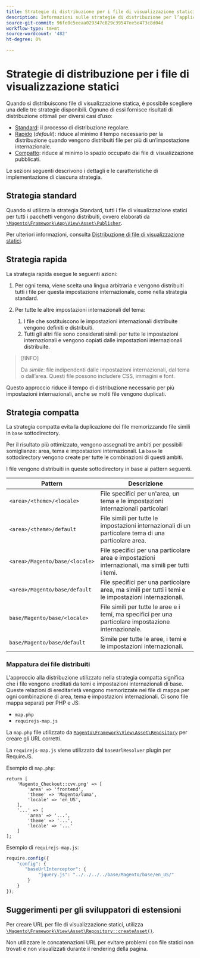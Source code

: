 ```yaml
---
title: Strategie di distribuzione per i file di visualizzazione statici
description: Informazioni sulle strategie di distribuzione per l’applicazione Commerce.
source-git-commit: 96fe0c5eeaa029347c829c39547ee5e473c8d04d
workflow-type: tm+mt
source-wordcount: '482'
ht-degree: 0%

---
```



# Strategie di distribuzione per i file di visualizzazione statici

Quando si distribuiscono file di visualizzazione statica, è possibile scegliere una delle tre strategie disponibili. Ognuno di essi fornisce risultati di distribuzione ottimali per diversi casi d’uso:

- [Standard](#standard-strategy): il processo di distribuzione regolare.
- [Rapido](#quick-strategy) (_default_): riduce al minimo il tempo necessario per la distribuzione quando vengono distribuiti file per più di un’impostazione internazionale.
- [Compatto](#compact-strategy): riduce al minimo lo spazio occupato dai file di visualizzazione pubblicati.

Le sezioni seguenti descrivono i dettagli e le caratteristiche di implementazione di ciascuna strategia.

## Strategia standard

Quando si utilizza la strategia Standard, tutti i file di visualizzazione statici per tutti i pacchetti vengono distribuiti, ovvero elaborati da [`\Magento\Framework\App\View\Asset\Publisher`](https://github.com/magento/magento2/blob/2.4/lib/internal/Magento/Framework/App/View/Asset/Publisher.php).

Per ulteriori informazioni, consulta [Distribuzione di file di visualizzazione statici](../cli/static-view-file-deployment.md).

## Strategia rapida

La strategia rapida esegue le seguenti azioni:

1. Per ogni tema, viene scelta una lingua arbitraria e vengono distribuiti tutti i file per questa impostazione internazionale, come nella strategia standard.
1. Per tutte le altre impostazioni internazionali del tema:

   1. I file che sostituiscono le impostazioni internazionali distribuite vengono definiti e distribuiti.
   1. Tutti gli altri file sono considerati simili per tutte le impostazioni internazionali e vengono copiati dalle impostazioni internazionali distribuite.

>[!INFO]
>
>Da _simile_: file indipendenti dalle impostazioni internazionali, dal tema o dall’area. Questi file possono includere CSS, immagini e font.

Questo approccio riduce il tempo di distribuzione necessario per più impostazioni internazionali, anche se molti file vengono duplicati.

## Strategia compatta

La strategia compatta evita la duplicazione dei file memorizzando file simili in `base` sottodirectory.

Per il risultato più ottimizzato, vengono assegnati tre ambiti per possibili somiglianze: area, tema e impostazioni internazionali. La `base` le sottodirectory vengono create per tutte le combinazioni di questi ambiti.

I file vengono distribuiti in queste sottodirectory in base ai pattern seguenti.

| Pattern | Descrizione |
| ------- | ----------- |
| `<area>/<theme>/<locale>` | File specifici per un&#39;area, un tema e le impostazioni internazionali particolari |
| `<area>/<theme>/default` | File simili per tutte le impostazioni internazionali di un particolare tema di una particolare area. |
| `<area>/Magento/base/<locale>` | File specifici per una particolare area e impostazioni internazionali, ma simili per tutti i temi. |
| `<area>/Magento/base/default` | File specifici per una particolare area, ma simili per tutti i temi e le impostazioni internazionali. |
| `base/Magento/base/<locale>` | File simili per tutte le aree e i temi, ma specifici per una particolare impostazione internazionale. |
| `base/Magento/base/default` | Simile per tutte le aree, i temi e le impostazioni internazionali. |

### Mappatura dei file distribuiti

L&#39;approccio alla distribuzione utilizzato nella strategia compatta significa che i file vengono ereditati da temi e impostazioni internazionali di base. Queste relazioni di ereditarietà vengono memorizzate nei file di mappa per ogni combinazione di area, tema e impostazioni internazionali. Ci sono file mappa separati per PHP e JS:

- `map.php`
- `requirejs-map.js`

La `map.php` file utilizzato da [`Magento\Framework\View\Asset\Repository`](https://github.com/magento/magento2/blob/2.4/lib/internal/Magento/Framework/View/Asset/Repository.php) per creare gli URL corretti.

La `requirejs-map.js` viene utilizzato dal `baseUrlResolver` plugin per RequireJS.

Esempio di `map.php`:

```php?start_inline=1
return [
    'Magento_Checkout::cvv.png' => [
        'area' => 'frontend',
        'theme' => 'Magento/luma',
        'locale' => 'en_US',
    ],
    '...' => [
        'area' => '...',
        'theme' => '...',
        'locale' => '...'
    ]
];
```

Esempio di `requirejs-map.js`:

```js
require.config({
    "config": {
       "baseUrlInterceptor": {
            "jquery.js": "../../../../base/Magento/base/en_US/"
        }
    }
});
```

## Suggerimenti per gli sviluppatori di estensioni

Per creare URL per file di visualizzazione statici, utilizza [`\Magento\Framework\View\Asset\Repository::createAsset()`](https://github.com/magento/magento2/blob/2.4/lib/internal/Magento/Framework/View/Asset/Repository.php#L211-L244).

Non utilizzare le concatenazioni URL per evitare problemi con file statici non trovati e non visualizzati durante il rendering della pagina.
